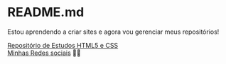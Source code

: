 # README.md


Estou aprendendo a criar sites e agora vou gerenciar meus repositórios!


<a href="https://michsmm.github.io/html-css">Repositório de Estudos HTML5 e CSS</a> <br>
<a href="https://michsmm.github.io/projeto-michele/">Minhas Redes sociais</a> 🦁😎
